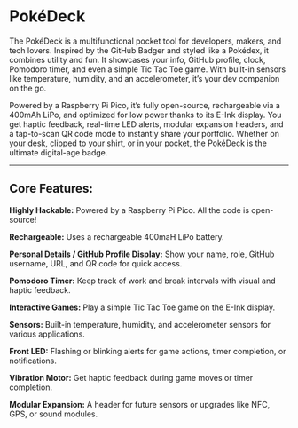 # PokéDeck

The PokéDeck is a multifunctional pocket tool for developers, makers, and tech lovers. Inspired by the GitHub Badger and styled like a Pokédex, it combines utility and fun. It showcases your info, GitHub profile, clock, Pomodoro timer, and even a simple Tic Tac Toe game. With built-in sensors like temperature, humidity, and an accelerometer, it’s your dev companion on the go.

Powered by a Raspberry Pi Pico, it’s fully open-source, rechargeable via a 400mAh LiPo, and optimized for low power thanks to its E-Ink display. You get haptic feedback, real-time LED alerts, modular expansion headers, and a tap-to-scan QR code mode to instantly share your portfolio. Whether on your desk, clipped to your shirt, or in your pocket, the PokéDeck is the ultimate digital-age badge.

---

## Core Features:

**Highly Hackable:** Powered by a Raspberry Pi Pico. All the code is open-source!

**Rechargeable:** Uses a rechargeable 400maH LiPo battery.

**Personal Details / GitHub Profile  Display:** Show your name, role, GitHub username, URL, and QR code for quick access.

**Pomodoro Timer:** Keep track of work and break intervals with visual and haptic feedback.

**Interactive Games:** Play a simple Tic Tac Toe game on the E-Ink display.

**Sensors:** Built-in temperature, humidity, and accelerometer sensors for various applications.

**Front LED:** Flashing or blinking alerts for game actions, timer completion, or notifications.

**Vibration Motor:** Get haptic feedback during game moves or timer completion.

**Modular Expansion:** A header for future sensors or upgrades like NFC, GPS, or sound modules.

